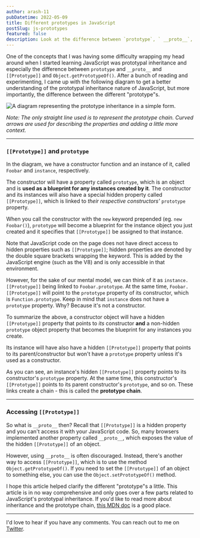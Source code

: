 ```yaml
---
author: arash-11
pubDatetime: 2022-05-09
title: Different prototypes in JavaScript
postSlug: js-prototypes
featured: false
description: Look at the difference between `prototype`, ` __proto__`, `[[Prototype]]`, and `Object.getPrototypeOf()`.
---
```


One of the concepts that I was having some difficulty wrapping my head around when I started learning JavaScript was prototypal inheritance and especially the difference between `prototype` and `__proto__` and `[[Prototype]]` and `Object.getPrototypeOf()`. After a bunch of reading and experimenting, I came up with the following diagram to get a better understanding of the prototypal inheritance nature of JavaScript, but more importantly, the difference between the different "prototype"s.

![A diagram representing the prototype inheritance in a simple form.](/prototype.png)

_Note: The only straight line used is to represent the prototype chain. Curved arrows are used for describing the properties and adding a little more context._

---

### `[[Prototype]]` and `prototype`

In the diagram, we have a constructor function and an instance of it, called `Foobar` and `instance`, respectively.

The constructor will have a property called `prototype`, which is an object and is **used as a blueprint for any instances created by it**. The constructor and its instances will also have a special hidden property called `[[Prototype]]`, which is linked to _their respective constructors'_ `prototype` property.

When you call the constructor with the `new` keyword prepended (eg. `new Foobar()`), `prototype` will become a blueprint for the instance object you just created and it specifies that `[[Prototype]]` be assigned to that instance.

Note that JavaScript code on the page does not have direct access to hidden properties such as `[[Prototype]]`; hidden properties are denoted by the double square brackets wrapping the keyword. This is added by the JavaScript engine (such as the V8) and is only accessible in that environment.

However, for the sake of our mental model, we can think of it as `instance.[[Prototype]]` being linked to `Foobar.prototype`. At the same time, `Foobar.[[Prototype]]` will point to the `prototype` property of its constructor, which is `Function.prototype`. Keep in mind that `instance` does not have a `prototype` property. Why? Because it's not a constructor.

To summarize the above, a constructor object will have a hidden `[[Prototype]]` property that points to _its_ constructor **and** a non-hidden `prototype` object property that becomes the blueprint for any instances you create.

Its instance will have also have a hidden `[[Prototype]]` property that points to its parent/constructor but won't have a `prototype` property unless it's used as a constructor.

As you can see, an instance's hidden `[[Prototype]]` property points to its constructor's `prototype` property. At the same time, this constructor's `[[Prototype]]` points to its parent constructor's `prototype`, and so on. These links create a chain - this is called the **prototype chain**.

---

### Accessing `[[Prototype]]`

So what is `__proto__` then? Recall that `[[Prototype]]` is a hidden property and you can't access it with your JavaScript code. So, many browsers implemented another property called `__proto__`, which exposes the value of the hidden `[[Prototype]]` of an object.

However, using `__proto__` is often discouraged. Instead, there's another way to access `[[Prototype]]`, which is to use the method `Object.getPrototypeOf()`. If you need to set the `[[Prototype]]` of an object to something else, you can use the `Object.setPrototypeOf()` method.

I hope this article helped clarify the different "prototype"s a little. This article is in no way comprehensive and only goes over a few parts related to JavaScript's prototypal inheritance. If you'd like to read more about inheritance and the prototype chain, <a href="https://developer.mozilla.org/en-US/docs/Web/JavaScript/Inheritance_and_the_prototype_chain" target="_blank" rel="noopener noreferrer">this MDN doc</a> is a good place.

---

I'd love to hear if you have any comments. You can reach out to me on <a href="https://x.com/arash11gt" target="_blank">Twitter</a>.
